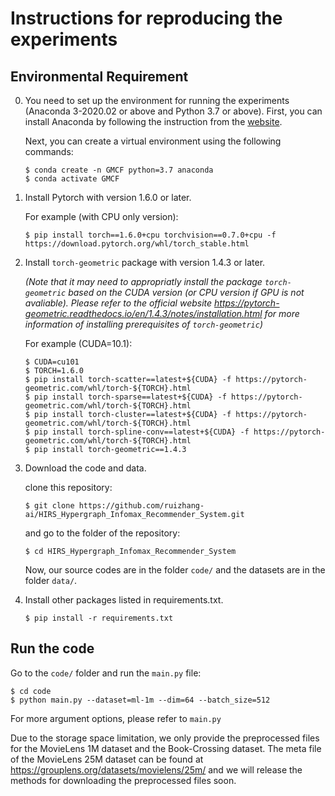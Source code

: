 # Instructions for reproducing the experiments 

## Environmental Requirement

0. You need to set up the environment for running the experiments (Anaconda 3-2020.02 or above and Python 3.7 or above). First, you can install Anaconda by following the instruction from  the [website](https://docs.anaconda.com/anaconda/install/).
   
   Next, you can create a virtual environment using the following commands:
   <pre><code>$ conda create -n GMCF python=3.7 anaconda
   $ conda activate GMCF</code></pre>

1. Install Pytorch with version 1.6.0 or later.

   For example (with CPU only version):
   ```
   $ pip install torch==1.6.0+cpu torchvision==0.7.0+cpu -f https://download.pytorch.org/whl/torch_stable.html
   ```

2. Install ```torch-geometric``` package with version 1.4.3 or later.

   *(Note that it may need to appropriatly install the package ```torch-geometric``` based on the CUDA version (or CPU version if GPU is not avaliable). Please refer to the official website https://pytorch-geometric.readthedocs.io/en/1.4.3/notes/installation.html for more information of installing prerequisites of ```torch-geometric```)*

   For example (CUDA=10.1):
   ```
   $ CUDA=cu101
   $ TORCH=1.6.0
   $ pip install torch-scatter==latest+${CUDA} -f https://pytorch-geometric.com/whl/torch-${TORCH}.html
   $ pip install torch-sparse==latest+${CUDA} -f https://pytorch-geometric.com/whl/torch-${TORCH}.html
   $ pip install torch-cluster==latest+${CUDA} -f https://pytorch-geometric.com/whl/torch-${TORCH}.html
   $ pip install torch-spline-conv==latest+${CUDA} -f https://pytorch-geometric.com/whl/torch-${TORCH}.html
   $ pip install torch-geometric==1.4.3
   ```
3. Download the code and data.

   clone this repository:
   ```
   $ git clone https://github.com/ruizhang-ai/HIRS_Hypergraph_Infomax_Recommender_System.git
   ```

   and go to the folder of the repository:
   ```
   $ cd HIRS_Hypergraph_Infomax_Recommender_System
   ```

   Now, our source codes are in the folder ```code/``` and the datasets are in the folder ```data/```.

4. Install other packages listed in requirements.txt.
   ```
   $ pip install -r requirements.txt
   ```

## Run the code


Go to the ```code/``` folder and run the ```main.py``` file:
   ```
   $ cd code
   $ python main.py --dataset=ml-1m --dim=64 --batch_size=512 
   ```
   For more argument options, please refer to ```main.py```


Due to the storage space limitation, we only provide the preprocessed files for the MovieLens 1M dataset and the Book-Crossing dataset. The meta file of the MovieLens 25M dataset can be found at https://grouplens.org/datasets/movielens/25m/ and we will release the methods for downloading the preprocessed files soon.


